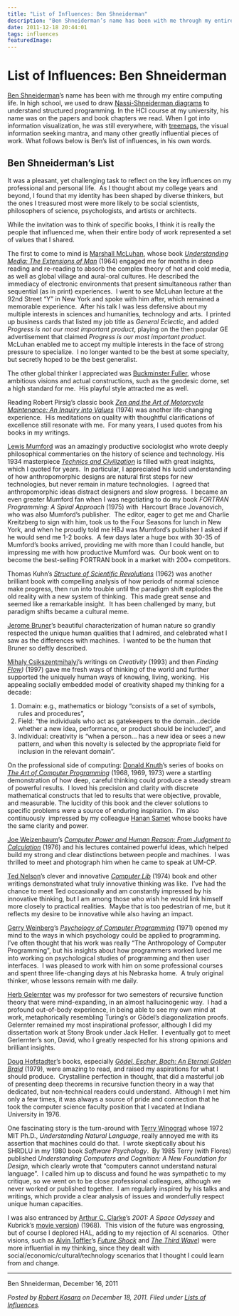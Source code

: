 ```yaml
---
title: "List of Influences: Ben Shneiderman"
description: "Ben Shneiderman’s name has been with me through my entire computing life. In high school, we used to draw Nassi-Shneiderman diagrams to understand structured programming. In the HCI course at my university, his name was on the papers and book chapters we read. When I got into information visualization, he was still everywhere, with treemaps, the visual information seeking mantra, and many other greatly influential pieces of work. What follows below is Ben’s list of influences, in his own words."
date: 2011-12-18 20:44:01
tags: influences
featuredImage: 
---
```


# List of Influences: Ben Shneiderman

<a href="http://www.cs.umd.edu/~ben/">Ben Shneiderman</a>’s name has been with me through my entire computing life. In high school, we used to draw <a href="http://en.wikipedia.org/wiki/Nassi–Shneiderman_diagram">Nassi-Shneiderman diagrams</a> to understand structured programming. In the HCI course at my university, his name was on the papers and book chapters we read. When I got into information visualization, he was still everywhere, with <a href="http://www.cs.umd.edu/hcil/treemap-history/">treemaps</a>, the visual information seeking mantra, and many other greatly influential pieces of work. What follows below is Ben’s list of influences, in his own words.

## Ben Shneiderman’s List

It was a pleasant, yet challenging task to reflect on the key influences on my professional and personal life.  As I thought about my college years and beyond, I found that my identity has been shaped by diverse thinkers, but the ones I treasured most were more likely to be social scientists, philosophers of science, psychologists, and artists or architects.

While the invitation was to think of specific books, I think it is really the people that influenced me, when their entire body of work represented a set of values that I shared.

The first to come to mind is <a href="http://en.wikipedia.org/wiki/Marshall_McLuhan">Marshall McLuhan</a>, whose book <a href="http://en.wikipedia.org/wiki/Understanding_Media:_The_Extensions_of_Man"><em>Understanding Media: The Extensions of Man</em></a> (1964) engaged me for months in deep reading and re-reading to absorb the complex theory of hot and cold media, as well as global village and aural-oral cultures. He described the immediacy of electronic environments that present simultaneous rather than sequential (as in print) experiences.  I went to see McLuhan lecture at the 92nd Street “Y” in New York and spoke with him after, which remained a memorable experience.  After his talk I was less defensive about my multiple interests in sciences and humanities, technology and arts.  I printed up business cards that listed my job title as <em>General Eclectic</em>, and added <em>Progress is not our most important product</em>, playing on the then popular GE advertisement that claimed <em>Progress is our most important product.</em>  McLuhan enabled me to accept my multiple interests in the face of strong pressure to specialize.  I no longer wanted to be the best at some specialty, but secretly hoped to be the best generalist.

The other global thinker I appreciated was <a href="http://en.wikipedia.org/wiki/Buckminster_Fuller">Buckminster Fuller</a>, whose ambitious visions and actual constructions, such as the geodesic dome, set a high standard for me.  His playful style attracted me as well.

Reading Robert Pirsig’s classic book <a href="http://en.wikipedia.org/wiki/Zen_and_the_Art_of_Motorcycle_Maintenance"><em>Zen and the Art of Motorcycle Maintenance: An Inquiry into Values</em></a> (1974) was another life-changing experience.  His meditations on quality with thoughtful clarifications of excellence still resonate with me.  For many years, I used quotes from his books in my writings.

<a href="http://en.wikipedia.org/wiki/Lewis_Mumford">Lewis Mumford</a> was an amazingly productive sociologist who wrote deeply philosophical commentaries on the history of science and technology. His 1934 masterpiece <a href="http://en.wikipedia.org/wiki/Technics_and_Civilization"><em>Technics and Civilization</em></a> is filled with great insights, which I quoted for years.  In particular, I appreciated his lucid understanding of how anthropomorphic designs are natural first steps for new technologies, but never remain in mature technologies.  I agreed that anthropomorphic ideas distract designers and slow progress.  I became an even greater Mumford fan when I was negotiating to do my book <em>FORTRAN Programming: A Spiral Approach</em> (1975) with  Harcourt Brace Jovanovich, who was also Mumford’s publisher.  The editor, eager to get me and Charlie Kreitzberg to sign with him, took us to the Four Seasons for lunch in New York, and when he proudly told me HBJ was Mumford’s publisher I asked if he would send me 1-2 books.  A few days later a huge box with 30-35 of Mumford’s books arrived, providing me with more than I could handle, but impressing me with how productive Mumford was.  Our book went on to become the best-selling FORTRAN book in a market with 200+ competitors.

Thomas Kuhn’s <a href="http://en.wikipedia.org/wiki/The_Structure_of_Scientific_Revolutions"><em>Structure of Scientific Revolutions</em></a> (1962) was another brilliant book with compelling analysis of how periods of normal science make progress, then run into trouble until the paradigm shift explodes the old reality with a new system of thinking.  This made great sense and seemed like a remarkable insight.  It has been challenged by many, but paradigm shifts became a cultural meme.

<a href="http://en.wikipedia.org/wiki/Jerome_Bruner">Jerome Bruner</a>’s beautiful characterization of human nature so grandly respected the unique human qualities that I admired, and celebrated what I saw as the differences with machines.  I wanted to be the human that Bruner so deftly described.

<a href="http://en.wikipedia.org/wiki/Mihaly_Csikszentmihalyi">Mihaly Csikszentmihalyi</a>’s writings on <em>Creativity</em> (1993) and then <em>Finding <a href="http://en.wikipedia.org/wiki/Flow_(psychology">Flow</a>)</em> (1997) gave me fresh ways of thinking of the world and further supported the uniquely human ways of knowing, living, working.  His appealing socially embedded model of creativity shaped my thinking for a decade:
<ol>
	<li>Domain: e.g., mathematics or biology “consists of a set of symbols, rules and procedures”,</li>
	<li>Field: “the individuals who act as gatekeepers to the domain…decide whether a new idea, performance, or product should be included”, and</li>
	<li>Individual: creativity is “when a person… has a new idea or sees a new pattern, and when this novelty is selected by the appropriate field for inclusion in the relevant domain”.</li>
</ol>
On the professional side of computing:
<a href="http://en.wikipedia.org/wiki/Donald_Knuth">Donald Knuth</a>’s series of books on <a href="http://en.wikipedia.org/wiki/The_Art_of_Computer_Programming"><em>The Art of Computer Programming</em></a> (1968, 1969, 1973) were a startling demonstration of how deep, careful thinking could produce a steady stream of powerful results.  I loved his precision and clarity with discrete mathematical constructs that led to results that were objective, provable, and measurable. The lucidity of this book and the clever solutions to specific problems were a source of enduring inspiration.  I’m also continuously  impressed by my colleague <a href="http://www.cs.umd.edu/~hjs/">Hanan Samet</a> whose books have the same clarity and power.

<a href="http://en.wikipedia.org/wiki/Joseph_Weizenbaum">Joe Weizenbaum</a>’s <a href="http://en.wikipedia.org/wiki/Computer_Power_and_Human_Reason"><em>Computer Power and Human Reason: From Judgment to Calculation</em></a> (1976) and his lectures contained powerful ideas, which helped build my strong and clear distinctions between people and machines.  I was thrilled to meet and photograph him when he came to speak at UM-CP.

<a href="http://en.wikipedia.org/wiki/Ted_Nelson">Ted Nelson</a>’s clever and innovative <a href="http://en.wikipedia.org/wiki/Computer_Lib_/_Dream_Machines"><em>Computer Lib</em></a> (1974) book and other writings demonstrated what truly innovative thinking was like.  I’ve had the chance to meet Ted occasionally and am constantly impressed by his innovative thinking, but I am among those who wish he would link himself more closely to practical realities.  Maybe that is too pedestrian of me, but it reflects my desire to be innovative while also having an impact.

<a href="http://en.wikipedia.org/wiki/Gerald_Weinberg">Gerry Weinberg</a>’s <a href="http://www.geraldmweinberg.com/Site/Programming_Psychology.html"><em>Psychology of Computer Programming</em></a> (1971) opened my mind to the ways in which psychology could be applied to programming.  I’ve often thought that his work was really “The Anthropology of Computer Programming”, but his insights about how programmers worked lured me into working on psychological studies of programming and then user interfaces.  I was pleased to work with him on some professional courses and spent three life-changing days at his Nebraska home.  A truly original thinker, whose lessons remain with me daily.

<a href="http://en.wikipedia.org/wiki/Herbert_Gelernter">Herb Gelernter</a> was my professor for two semesters of recursive function theory that were mind-expanding, in an almost hallucinogenic way.  I had a profound out-of-body experience, in being able to see my own mind at work, metaphorically resembling Turing’s or Gödel’s diagonalization proofs.  Gelernter remained my most inspirational professor, although I did my dissertation work at Stony Brook under Jack Heller.  I eventually got to meet Gerlernter’s son, David, who I greatly respected for his strong opinions and brilliant insights.

<a href="http://en.wikipedia.org/wiki/Douglas_Hofstadter">Doug Hofstadter</a>’s books, especially <a href="http://en.wikipedia.org/wiki/Gödel,_Escher,_Bach"><em>Gödel, Escher, Bach: An Eternal Golden Braid</em></a> (1979), were amazing to read, and raised my aspirations for what I should produce.  Crystalline perfection in thought, that did a masterful job of presenting deep theorems in recursive function theory in a way that dedicated, but non-technical readers could understand.  Although I met him only a few times, it was always a source of pride and connection that he took the computer science faculty position that I vacated at Indiana University in 1976.

One fascinating story is the turn-around with <a href="http://en.wikipedia.org/wiki/Terry_Winograd">Terry Winograd</a> whose 1972 MIT Ph.D., <em>Understanding Natural Language</em>, really annoyed me with its assertion that machines could do that.  I wrote skeptically about his SHRDLU in my 1980 book <em>Software Psychology</em>.  By 1985 Terry (with Flores) published <em>Understanding Computers and Cognition: A New Foundation for Design</em>, which clearly wrote that “computers cannot understand natural language”.  I called him up to discuss and found he was sympathetic to my critique, so we went on to be close professional colleagues, although we never worked or published together.  I am regularly inspired by his talks and writings, which provide a clear analysis of issues and wonderfully respect unique human capacities.

I was also entranced by <a href="http://en.wikipedia.org/wiki/Arthur_C._Clarke">Arthur C. Clarke</a>’s <em>2001: A Space Odyssey</em> and Kubrick’s <a href="http://en.wikipedia.org/wiki/2001:_A_Space_Odyssey_(film">movie version</a>) (1968).  This vision of the future was engrossing, but of course I deplored HAL, adding to my rejection of AI scenarios.  Other visions, such as <a href="http://en.wikipedia.org/wiki/Alvin_Toffler">Alvin Toffler</a>’s <a href="http://en.wikipedia.org/wiki/Future_Shock"><em>Future Shock</em></a> and <a href="http://en.wikipedia.org/wiki/The_Third_Wave_(book"><em>The Third Wave</em></a>) were more influential in my thinking, since they dealt with social/economic/cultural/technology scenarios that I thought I could learn from and change.

<hr />

Ben Shneiderman, December 16, 2011


_Posted by <a href="/about">Robert Kosara</a> on December 18, 2011. Filed under [Lists of Influences](/tag/influences)._


